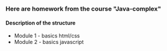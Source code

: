 ### Here are homework from the course "Java-complex"
#### Description of the structure
* Module 1 - basics html/css
* Module 2 - basics javascript
